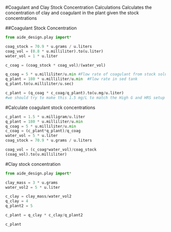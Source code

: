 #Coagulant and Clay Stock Concentration Calculations
Calculates the concentration of clay and coagulant in the plant
given the stock concentrations

##Coagulant Stock Concentration

```python
from aide_design.play import*

coag_stock = 70.9 * u.grams / u.liters
coag_vol = (0.8 * u.milliliter).to(u.liter)
water_vol = 1 * u.liter

c_coag = (coag_stock * coag_vol)/(water_vol)

q_coag = 5 * u.milliliter/u.min #Flow rate of coagulant from stock solution
q_plant = 180 * u.milliliter/u.min  #Flow rate in sed tank
q_plant.to(u.milliliter/u.sec)

c_plant = (q_coag * c_coag/q_plant).to(u.mg/u.liter)
#we should try to make this 1.5 mg/L to match the High G and HRS setup
```

#Calculate coagulant stock concentrations
```python
c_plant = 1.5 * u.milligram/u.liter
q_plant = 180 * u.milliliter/u.min
q_coag = 5 * u.milliliter/u.min
c_coag = (c_plant*q_plant)/q_coag
water_vol = 5 * u.liter
coag_stock = 70.9 * u.grams / u.liters

coag_vol = (c_coag*water_vol)/coag_stock
(coag_vol).to(u.milliliter)

```

#Clay stock concentration
```python
from aide_design.play import*

clay_mass = 3 * u.grams
water_vol2 = 5 * u.liter

c_clay = clay_mass/water_vol2
q_clay = 4
q_plant2 = 5

c_plant = q_clay * c_clay/q_plant2

c_plant

```
